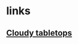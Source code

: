 # links
## [Cloudy tabletops](https://levelup.gitconnected.com/cloud-security-table-top-exercises-629d353c268e)
